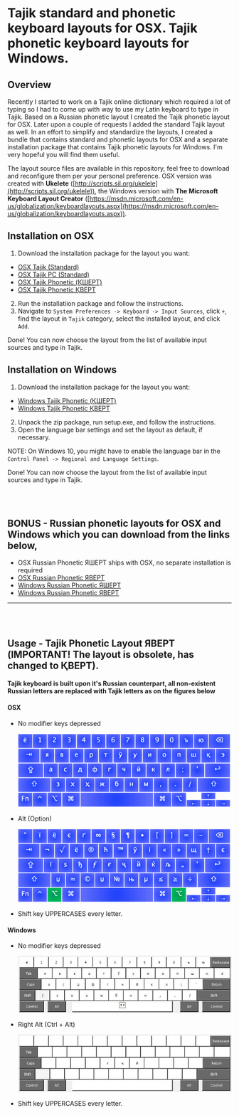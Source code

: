 # Tajik standard and phonetic keyboard layouts for OSX. Tajik phonetic keyboard layouts for Windows.

## Overview
Recently I started to work on a Tajik online dictionary which required a lot of typing so I had to come up with way to use my Latin keyboard to type in Tajik. Based on a Russian phonetic layout I created the Tajik phonetic layout for OSX. Later upon a couple of requests I added the standard Tajik layout as well. In an effort to simplify and standardize the layouts, I created a bundle that contains standard and phonetic layouts for OSX and a separate installation package that contains Tajik phonetic layouts for Windows. I'm very hopeful you will find them useful.

The layout source files are available in this repository, feel free to download and reconfigure them per your personal preference. OSX version was created with **Ukelete** ([http://scripts.sil.org/ukelele](http://scripts.sil.org/ukelele)), the Windows version with **The Microsoft Keyboard Layout Creator** ([https://msdn.microsoft.com/en-us/globalization/keyboardlayouts.aspx](https://msdn.microsoft.com/en-us/globalization/keyboardlayouts.aspx)).

## Installation on OSX
1. Download the installation package for the layout you want:
* [OSX Tajik (Standard)](https://github.com/maqduni/Phonetic-Keyboard-Layouts/raw/master/dist/osx-tajik-keyboard.dmg)
* [OSX Tajik PC (Standard)](https://github.com/maqduni/Phonetic-Keyboard-Layouts/raw/master/dist/osx-tajik-keyboard.dmg)
* [OSX Tajik Phonetic (ҚШЕРТ)](https://github.com/maqduni/Phonetic-Keyboard-Layouts/raw/master/dist/osx-tajik-keyboard.dmg)
* [OSX Tajik Phonetic ҚВЕРТ](https://github.com/maqduni/Phonetic-Keyboard-Layouts/raw/master/dist/osx-tajik-keyboard.dmg)
2. Run the installatiion package and follow the instructions.
3. Navigate to `System Preferences -> Keyboard -> Input Sources`, click `+`, find the layout in `Tajik` category, select the installed layout, and click `Add`.

Done! You can now choose the layout from the list of available input sources and type in Tajik.

## Installation on Windows
1. Download the installation package for the layout you want: 
* [Windows Tajik Phonetic (ҚШЕРТ)](https://github.com/maqduni/Phonetic-Keyboard-Layouts/raw/master/dist/win-tajik-phonetic-keyboard-қшерт.zip)
* [Windows Tajik Phonetic ҚВЕРТ](https://github.com/maqduni/Phonetic-Keyboard-Layouts/raw/master/dist/win-tajik-phonetic-keyboard-қверт.zip)
2. Unpack the zip package, run setup.exe, and follow the instructions.
3. Open the language bar settings and set the layout as default, if necessary.

NOTE: On Windows 10, you might have to enable the language bar in the `Control Panel -> Regional and Language Settings`.

Done! You can now choose the layout from the list of available input sources and type in Tajik.

<br><br>
## BONUS - Russian phonetic layouts for OSX and Windows which you can download from the links below,
* OSX Russian Phonetic ЯШЕРТ ships with OSX, no separate installation is required
* [OSX Russian Phonetic ЯВЕРТ](https://github.com/maqduni/Phonetic-Keyboard-Layouts/raw/master/dist/osx-russian-keyboard.dmg)
* [Windows Russian Phonetic ЯШЕРТ](https://github.com/maqduni/Phonetic-Keyboard-Layouts/raw/master/dist/win-russian-phonetic-keyboard-яшерт.zip)
* [Windows Russian Phonetic ЯВЕРТ](https://github.com/maqduni/Phonetic-Keyboard-Layouts/raw/master/dist/win-russian-phonetic-keyboard-яверт.zip)
***
<br><br>

## Usage - Tajik Phonetic Layout ЯВЕРТ (IMPORTANT! The layout is obsolete, has changed to ҚВЕРТ).

#### Tajik keyboard is built upon it's Russian counterpart, all non-existent Russian letters are replaced with Tajik letters as on the figures below

#### OSX
* No modifier keys depressed

  ![alt-text](https://github.com/maqduni/Phonetic-Keyboard-Layouts/raw/master/img/osx-taj-nomod.png "No modifier keys depressed (OSX)")
  
* Alt (Option)

  ![alt-text](https://github.com/maqduni/Phonetic-Keyboard-Layouts/raw/master/img/osx-taj-alt.png "Alt (Option) (OSX)")

* Shift key UPPERCASES every letter.

#### Windows
* No modifier keys depressed

  ![alt-text](https://github.com/maqduni/Phonetic-Keyboard-Layouts/raw/master/img/win-taj-nomod.jpg "No modifier keys depressed (Windows)")

* Right Alt (Ctrl + Alt)

  ![alt-text](https://github.com/maqduni/Phonetic-Keyboard-Layouts/raw/master/img/win-taj-alt.jpg "Right Alt (Ctrl + Alt) (Windows)")

* Shift key UPPERCASES every letter.

